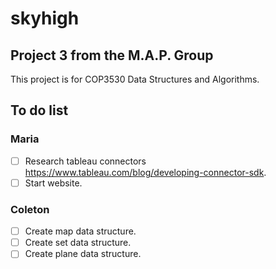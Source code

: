 # skyhigh
## Project 3 from the M.A.P. Group 

This project is for COP3530 Data Structures and Algorithms.


## To do list

### Maria
- [ ] Research tableau connectors https://www.tableau.com/blog/developing-connector-sdk.
- [ ] Start website.

### Coleton
- [ ] Create map data structure.
- [ ] Create set data structure.
- [ ] Create plane data structure.